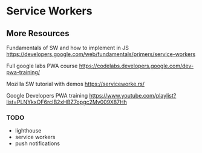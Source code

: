 # Service Workers

## More Resources 

Fundamentals of SW and how to implement in JS
https://developers.google.com/web/fundamentals/primers/service-workers

Full google labs PWA course
https://codelabs.developers.google.com/dev-pwa-training/

Mozilla SW tutorial with demos
https://serviceworke.rs/

Google Developers PWA training
https://www.youtube.com/playlist?list=PLNYkxOF6rcIB2xHBZ7opgc2Mv009X87Hh

### TODO
* lighthouse
* service workers
* push notifications